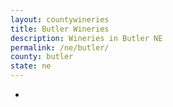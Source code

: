 ```yaml
---
layout: countywineries
title: Butler Wineries
description: Wineries in Butler NE
permalink: /ne/butler/
county: butler
state: ne
---
```

-
